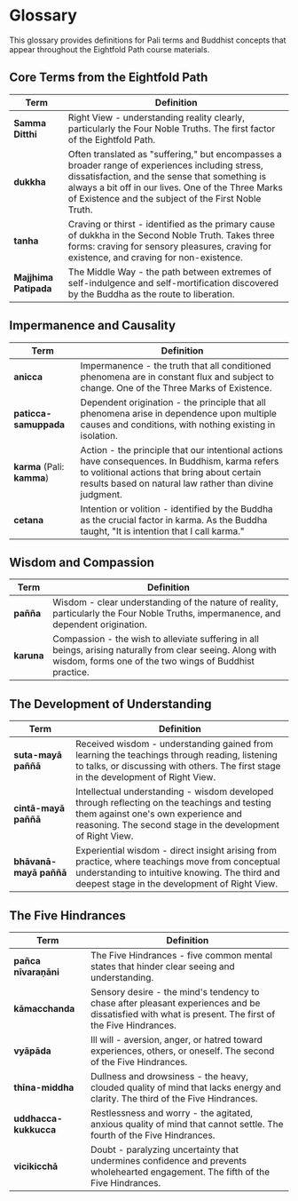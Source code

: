 # Glossary

This glossary provides definitions for Pali terms and Buddhist concepts that appear throughout the Eightfold Path course materials.

## Core Terms from the Eightfold Path

| Term | Definition |
|------|------------|
| **Samma Ditthi** | Right View - understanding reality clearly, particularly the Four Noble Truths. The first factor of the Eightfold Path. |
| **dukkha** | Often translated as "suffering," but encompasses a broader range of experiences including stress, dissatisfaction, and the sense that something is always a bit off in our lives. One of the Three Marks of Existence and the subject of the First Noble Truth. |
| **tanha** | Craving or thirst - identified as the primary cause of dukkha in the Second Noble Truth. Takes three forms: craving for sensory pleasures, craving for existence, and craving for non-existence. |
| **Majjhima Patipada** | The Middle Way - the path between extremes of self-indulgence and self-mortification discovered by the Buddha as the route to liberation. |

## Impermanence and Causality

| Term | Definition |
|------|------------|
| **anicca** | Impermanence - the truth that all conditioned phenomena are in constant flux and subject to change. One of the Three Marks of Existence. |
| **paticca-samuppada** | Dependent origination - the principle that all phenomena arise in dependence upon multiple causes and conditions, with nothing existing in isolation. |
| **karma** (Pali: **kamma**) | Action - the principle that our intentional actions have consequences. In Buddhism, karma refers to volitional actions that bring about certain results based on natural law rather than divine judgment. |
| **cetana** | Intention or volition - identified by the Buddha as the crucial factor in karma. As the Buddha taught, "It is intention that I call karma." |

## Wisdom and Compassion

| Term | Definition |
|------|------------|
| **pañña** | Wisdom - clear understanding of the nature of reality, particularly the Four Noble Truths, impermanence, and dependent origination. |
| **karuna** | Compassion - the wish to alleviate suffering in all beings, arising naturally from clear seeing. Along with wisdom, forms one of the two wings of Buddhist practice. |

## The Development of Understanding

| Term | Definition |
|------|------------|
| **suta-mayā paññā** | Received wisdom - understanding gained from learning the teachings through reading, listening to talks, or discussing with others. The first stage in the development of Right View. |
| **cintā-mayā paññā** | Intellectual understanding - wisdom developed through reflecting on the teachings and testing them against one's own experience and reasoning. The second stage in the development of Right View. |
| **bhāvanā-mayā paññā** | Experiential wisdom - direct insight arising from practice, where teachings move from conceptual understanding to intuitive knowing. The third and deepest stage in the development of Right View. |

## The Five Hindrances

| Term | Definition |
|------|------------|
| **pañca nīvaraṇāni** | The Five Hindrances - five common mental states that hinder clear seeing and understanding. |
| **kāmacchanda** | Sensory desire - the mind's tendency to chase after pleasant experiences and be dissatisfied with what is present. The first of the Five Hindrances. |
| **vyāpāda** | Ill will - aversion, anger, or hatred toward experiences, others, or oneself. The second of the Five Hindrances. |
| **thīna-middha** | Dullness and drowsiness - the heavy, clouded quality of mind that lacks energy and clarity. The third of the Five Hindrances. |
| **uddhacca-kukkucca** | Restlessness and worry - the agitated, anxious quality of mind that cannot settle. The fourth of the Five Hindrances. |
| **vicikicchā** | Doubt - paralyzing uncertainty that undermines confidence and prevents wholehearted engagement. The fifth of the Five Hindrances. |